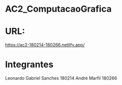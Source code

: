 # AC2_ComputacaoGrafica

# URL: 
https://ac2-180214-180266.netlify.app/

# Integrantes
Leonardo Gabriel Sanches 180214
André Marfil 180266
